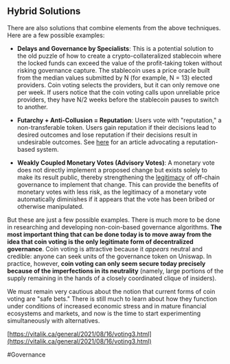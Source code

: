 ## Hybrid Solutions

There are also solutions that combine elements from the above techniques. Here are a few possible examples:

- **Delays and Governance by Specialists**: This is a potential solution to the old puzzle of how to create a crypto-collateralized stablecoin where the locked funds can exceed the value of the profit-taking token without risking governance capture. The stablecoin uses a price oracle built from the median values submitted by N (for example, N = 13) elected providers. Coin voting selects the providers, but it can only remove one per week. If users notice that the coin voting calls upon unreliable price providers, they have N/2 weeks before the stablecoin pauses to switch to another.

- **Futarchy + Anti-Collusion = Reputation**: Users vote with "reputation," a non-transferable token. Users gain reputation if their decisions lead to desired outcomes and lose reputation if their decisions result in undesirable outcomes. See [here](https://medium.com/daostack/reputation-vs-tokens-6d7642c7a538) for an article advocating a reputation-based system.

- **Weakly Coupled Monetary Votes (Advisory Votes)**: A monetary vote does not directly implement a proposed change but exists solely to make its result public, thereby strengthening the [legitimacy](https://vitalik.ca/general/2021/03/23/legitimacy.html) of off-chain governance to implement that change. This can provide the benefits of monetary votes with less risk, as the legitimacy of a monetary vote automatically diminishes if it appears that the vote has been bribed or otherwise manipulated.

But these are just a few possible examples. There is much more to be done in researching and developing non-coin-based governance algorithms. **The most important thing that can be done today is to move away from the idea that coin voting is the only legitimate form of decentralized governance**. Coin voting is attractive because it _appears_ neutral and credible: anyone can seek units of the governance token on Uniswap. In practice, however, **coin voting can only seem secure today precisely because of the imperfections in its neutrality** (namely, large portions of the supply remaining in the hands of a closely coordinated clique of insiders).

We must remain very cautious about the notion that current forms of coin voting are "safe bets." There is still much to learn about how they function under conditions of increased economic stress and in mature financial ecosystems and markets, and now is the time to start experimenting simultaneously with alternatives.

[https://vitalik.ca/general/2021/08/16/voting3.html](https://vitalik.ca/general/2021/08/16/voting3.html)

#Governance 